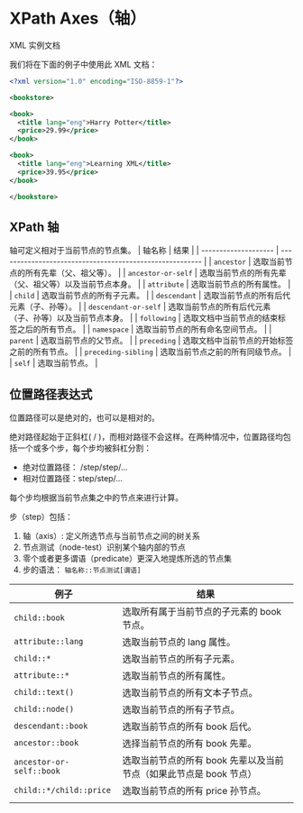 # XPath Axes（轴）


XML 实例文档

我们将在下面的例子中使用此 XML 文档：
```xml
<?xml version="1.0" encoding="ISO-8859-1"?>

<bookstore>

<book>
  <title lang="eng">Harry Potter</title>
  <price>29.99</price>
</book>

<book>
  <title lang="eng">Learning XML</title>
  <price>39.95</price>
</book>

</bookstore>
```


## XPath 轴

轴可定义相对于当前节点的节点集。
| 轴名称               | 结果                                                     |
| -------------------- | -------------------------------------------------------- |
| `ancestor`           | 选取当前节点的所有先辈（父、祖父等）。                   |
| `ancestor-or-self`   | 选取当前节点的所有先辈（父、祖父等）以及当前节点本身。   |
| `attribute`          | 选取当前节点的所有属性。                                 |
| `child`              | 选取当前节点的所有子元素。                               |
| `descendant`         | 选取当前节点的所有后代元素（子、孙等）。                 |
| `descendant-or-self` | 选取当前节点的所有后代元素（子、孙等）以及当前节点本身。 |
| `following`          | 选取文档中当前节点的结束标签之后的所有节点。             |
| `namespace`          | 选取当前节点的所有命名空间节点。                         |
| `parent`             | 选取当前节点的父节点。                                   |
| `preceding`          | 选取文档中当前节点的开始标签之前的所有节点。             |
| `preceding-sibling`  | 选取当前节点之前的所有同级节点。                         |
| `self`               | 选取当前节点。                                           |



## 位置路径表达式

位置路径可以是绝对的，也可以是相对的。

绝对路径起始于正斜杠( / )，而相对路径不会这样。在两种情况中，位置路径均包括一个或多个步，每个步均被斜杠分割：
* 绝对位置路径： /step/step/...
* 相对位置路径：step/step/...

每个步均根据当前节点集之中的节点来进行计算。

步（step）包括：
1. 轴（axis）: 定义所选节点与当前节点之间的树关系
2. 节点测试（node-test）识别某个轴内部的节点
3. 零个或者更多谓语（predicate）更深入地提炼所选的节点集
4. 步的语法： `轴名称::节点测试[谓语]`

| 例子                     | 结果                                                               |
| ------------------------ | ------------------------------------------------------------------ |
| `child::book`            | 选取所有属于当前节点的子元素的 book 节点。                         |
| `attribute::lang`        | 选取当前节点的 lang 属性。                                         |
| `child::*`               | 选取当前节点的所有子元素。                                         |
| `attribute::*`           | 选取当前节点的所有属性。                                           |
| `child::text()`          | 选取当前节点的所有文本子节点。                                     |
| `child::node()`          | 选取当前节点的所有子节点。                                         |
| `descendant::book`       | 选取当前节点的所有 book 后代。                                     |
| `ancestor::book`         | 选择当前节点的所有 book 先辈。                                     |
| `ancestor-or-self::book` | 选取当前节点的所有 book 先辈以及当前节点（如果此节点是 book 节点） |
| `child::*/child::price`  | 选取当前节点的所有 price 孙节点。                                  |
|                          |                                                                    |

